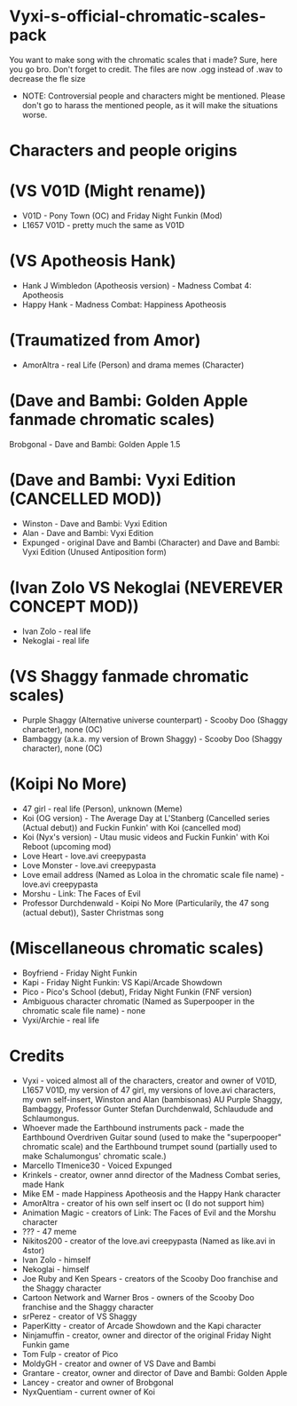 # Vyxi-s-official-chromatic-scales-pack
You want to make song with the chromatic scales that i made? Sure, here you go bro. Don't forget to credit. The files are now .ogg instead of .wav to decrease the fle size
* NOTE: Controversial people and characters might be mentioned. Please don't go to harass the mentioned people, as it will make the situations worse.
# Characters and people origins
# (VS V01D (Might rename))
* V01D - Pony Town (OC) and Friday Night Funkin (Mod)
* L1657 V01D - pretty much the same as V01D
# (VS Apotheosis Hank)
* Hank J Wimbledon (Apotheosis version) - Madness Combat 4: Apotheosis
* Happy Hank - Madness Combat: Happiness Apotheosis
# (Traumatized from Amor)
* AmorAltra - real Life (Person) and drama memes (Character)
# (Dave and Bambi: Golden Apple fanmade chromatic scales)
Brobgonal - Dave and Bambi: Golden Apple 1.5
# (Dave and Bambi: Vyxi Edition (CANCELLED MOD))
* Winston - Dave and Bambi: Vyxi Edition
* Alan - Dave and Bambi: Vyxi Edition
* Expunged - original Dave and Bambi (Character) and Dave and Bambi: Vyxi Edition (Unused Antiposition form)
# (Ivan Zolo VS Nekoglai (NEVEREVER CONCEPT MOD))
* Ivan Zolo - real life
* Nekoglai - real life
# (VS Shaggy fanmade chromatic scales)
* Purple Shaggy (Alternative universe counterpart) - Scooby Doo (Shaggy character), none (OC)
* Bambaggy (a.k.a. my version of Brown Shaggy) - Scooby Doo (Shaggy character), none (OC)
# (Koipi No More)
* 47 girl - real life (Person), unknown (Meme)
* Koi (OG version) - The Average Day at L'Stanberg (Cancelled series (Actual debut)) and Fuckin Funkin' with Koi (cancelled mod)
* Koi (Nyx's version) - Utau music videos and Fuckin Funkin' with Koi Reboot (upcoming mod)
* Love Heart - love.avi creepypasta
* Love Monster - love.avi creepypasta
* Love email address (Named as Loloa in the chromatic scale file name) - love.avi creepypasta
* Morshu - Link: The Faces of Evil
* Professor Durchdenwald - Koipi No More (Particularily, the 47 song (actual debut)), Saster Christmas song
# (Miscellaneous chromatic scales)
* Boyfriend - Friday Night Funkin
* Kapi - Friday Night Funkin: VS Kapi/Arcade Showdown
* Pico - Pico's School (debut), Friday Night Funkin (FNF version)
* Ambiguous character chromatic (Named as Superpooper in the chromatic scale file name) - none
* Vyxi/Archie - real life
# Credits
* Vyxi - voiced almost all of the characters, creator and owner of V01D, L1657 V01D, my version of 47 girl, my versions of love.avi characters, my own self-insert, Winston and Alan (bambisonas) AU Purple Shaggy, Bambaggy, Professor Gunter Stefan Durchdenwald, Schlaudude and Schlaumongus.
* Whoever made the Earthbound instruments pack - made the Earthbound Overdriven Guitar sound (used to make the "superpooper" chromatic scale) and the Earthbound trumpet sound (partially used to make Schalumongus' chromatic scale.)
* Marcello TImenice30 - Voiced Expunged
* Krinkels - creator, owner annd director of the Madness Combat series, made Hank
* Mike EM - made Happiness Apotheosis and the Happy Hank character
* AmorAltra - creator of his own self insert oc (I do not support him)
* Animation Magic - creators of Link: The Faces of Evil and the Morshu character
* ??? - 47 meme
* Nikitos200 - creator of the love.avi creepypasta (Named as like.avi in 4stor)
* Ivan Zolo - himself
* Nekoglai - himself
* Joe Ruby and Ken Spears - creators of the Scooby Doo franchise and the Shaggy character
* Cartoon Network and Warner Bros - owners of the Scooby Doo franchise and the Shaggy character
* srPerez - creator of VS Shaggy
* PaperKitty - creator of Arcade Showdown and the Kapi character
* Ninjamuffin - creator, owner and director of the original Friday Night Funkin game
* Tom Fulp - creator of Pico
* MoldyGH - creator and owner of VS Dave and Bambi
* Grantare - creator, owner and director of Dave and Bambi: Golden Apple
* Lancey - creator and owner of Brobgonal
* NyxQuentiam - current owner of Koi
